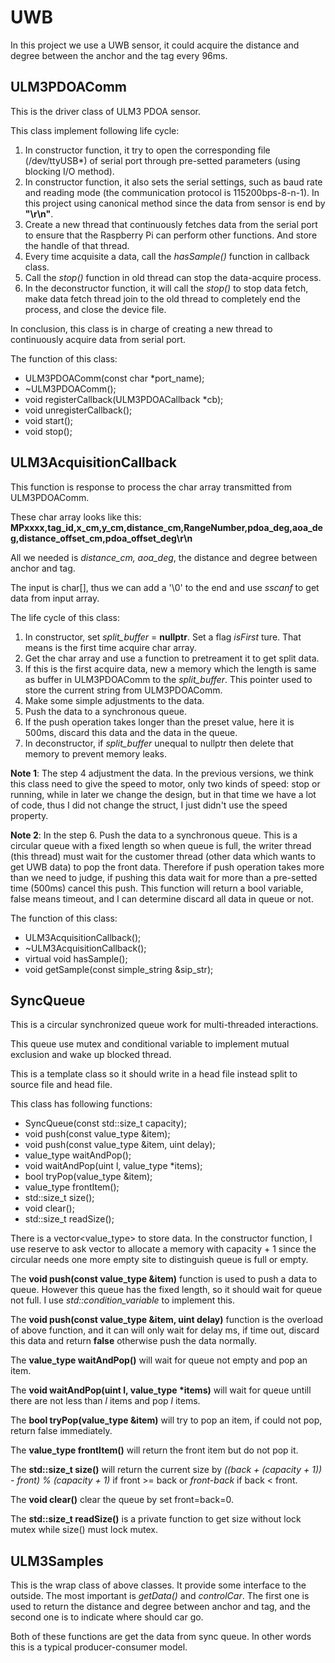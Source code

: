 # UWB

In this project we use a UWB sensor, it could acquire the distance and degree between the anchor and the tag every 96ms.

## ULM3PDOAComm

This is the driver class of ULM3 PDOA sensor.

This class implement following life cycle:

1. In constructor function, it try to open the corresponding file (/dev/ttyUSB\*) of serial port through pre-setted parameters (using blocking I/O method).
2. In constructor function, it also sets the serial settings, such as baud rate and reading mode (the communication protocol is 115200bps-8-n-1). In this project using canonical method since the data from sensor is end by **"\r\n"**.
3. Create a new thread that continuously fetches data from the serial port to ensure that the Raspberry Pi can perform other functions. And store the handle of that thread.
4. Every time acquisite a data, call the _hasSample()_ function in callback class.
5. Call the _stop()_ function in old thread can stop the data-acquire process.
6. In the deconstructor function, it will call the _stop()_ to stop data fetch, make data fetch thread join to the old thread to completely end the process, and close the device file.

In conclusion, this class is in charge of creating a new thread to continuously acquire data from serial port.

The function of this class:

- ULM3PDOAComm(const char \*port_name);
- ~ULM3PDOAComm();
- void registerCallback(ULM3PDOACallback \*cb);
- void unregisterCallback();
- void start();
- void stop();

## ULM3AcquisitionCallback

This function is response to process the char array transmitted from ULM3PDOAComm.

These char array looks like this:
**MPxxxx,tag_id,x_cm,y_cm,distance_cm,RangeNumber,pdoa_deg,aoa_deg,distance_offset_cm,pdoa_offset_deg\r\n**

All we needed is _distance_cm, aoa_deg_, the distance and degree between anchor and tag.

The input is char[], thus we can add a '\0' to the end and use _sscanf_ to get data from input array.

The life cycle of this class:

1. In constructor, set _split_buffer_ = **nullptr**. Set a flag _isFirst_ ture. That means is the first time acquire char array.
2. Get the char array and use a function to pretreament it to get split data.
3. If this is the first acquire data, new a memory which the length is same as buffer in ULM3PDOAComm to the _split_buffer_. This pointer used to store the current string from ULM3PDOAComm.
4. Make some simple adjustments to the data.
5. Push the data to a synchronous queue.
6. If the push operation takes longer than the preset value, here it is 500ms, discard this data and the data in the queue.
7. In deconstructor, if _split_buffer_ unequal to nullptr then delete that memory to prevent memory leaks.

**Note 1**: The step 4 adjustment the data. In the previous versions, we think this class need to give the speed to motor, only two kinds of speed: stop or running, while in later we change the design, but in that time we have a lot of code, thus I did not change the struct, I just didn't use the speed property.

**Note 2**: In the step 6. Push the data to a synchronous queue. This is a circular queue with a fixed length so when queue is full, the writer thread (this thread) must wait for the customer thread (other data which wants to get UWB data) to pop the front data. Therefore if push operation takes more than we need to judge, if pushing this data wait for more than a pre-setted time (500ms) cancel this push. This function will return a bool variable, false means timeout, and I can determine discard all data in queue or not.

The function of this class:

- ULM3AcquisitionCallback();
- ~ULM3AcquisitionCallback();
- virtual void hasSample();
- void getSample(const simple_string &sip_str);

## SyncQueue

This is a circular synchronized queue work for multi-threaded interactions.

This queue use mutex and conditional variable to implement mutual exclusion and wake up blocked thread.

This is a template class so it should write in a head file instead split to source file and head file.

This class has following functions:

- SyncQueue(const std::size_t capacity);
- void push(const value_type &item);
- void push(const value_type &item, uint delay);
- value_type waitAndPop();
- void waitAndPop(uint l, value_type \*items);
- bool tryPop(value_type &item);
- value_type frontItem();
- std::size_t size();
- void clear();
- std::size_t readSize();

There is a vector<value_type> to store data.
In the constructor function, I use reserve to ask vector to allocate a memory with capacity + 1 since the circular needs one more empty site to distinguish queue is full or empty.

The **void push(const value_type &item)** function is used to push a data to queue. However this queue has the fixed length, so it should wait for queue not full. I use _std::condition_variable_ to implement this.

The **void push(const value_type &item, uint delay)** function is the overload of above function, and it can will only wait for delay ms, if time out, discard this data and return **false** otherwise push the data normally.

The **value_type waitAndPop()** will wait for queue not empty and pop an item.

The **void waitAndPop(uint l, value_type \*items)** will wait for queue untill there are not less than _l_ items and pop _l_ items.

The **bool tryPop(value_type &item)** will try to pop an item, if could not pop, return false immediately.

The **value_type frontItem()** will return the front item but do not pop it.

The **std::size_t size()** will return the current size by _((back + (capacity + 1)) - front) % (capacity + 1)_ if front >= back or _front-back_ if back < front.

The **void clear()** clear the queue by set front=back=0.

The **std::size_t readSize()** is a private function to get size without lock mutex while size() must lock mutex.

## ULM3Samples

This is the wrap class of above classes. It provide some interface to the outside. The most important is _getData()_ and _controlCar_. The first one is used to return the distance and degree between anchor and tag, and the second one is to indicate where should car go.

Both of these functions are get the data from sync queue. In other words this is a typical producer-consumer model.
